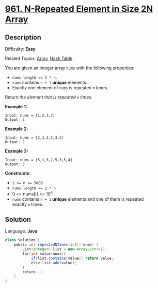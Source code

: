 # [961\. N-Repeated Element in Size 2N Array](https://leetcode.com/problems/n-repeated-element-in-size-2n-array/)

## Description

Difficulty: **Easy**  

Related Topics: [Array](https://leetcode.com/tag/array/), [Hash Table](https://leetcode.com/tag/hash-table/)


You are given an integer array `nums` with the following properties:

*   `nums.length == 2 * n`.
*   `nums` contains `n + 1` **unique** elements.
*   Exactly one element of `nums` is repeated `n` times.

Return _the element that is repeated_ `n` _times_.

**Example 1:**

```
Input: nums = [1,2,3,3]
Output: 3
```

**Example 2:**

```
Input: nums = [2,1,2,5,3,2]
Output: 2
```

**Example 3:**

```
Input: nums = [5,1,5,2,5,3,5,4]
Output: 5
```

**Constraints:**

*   `2 <= n <= 5000`
*   `nums.length == 2 * n`
*   0 <= nums[i] <= 10<sup>4</sup>
*   `nums` contains `n + 1` **unique** elements and one of them is repeated exactly `n` times.


## Solution

Language: **Java**

```java
class Solution {
    public int repeatedNTimes(int[] nums) {
        List<Integer> list = new ArrayList<>();
        for(int value:nums){
            if(list.contains(value)) return value;
            else list.add(value);
        }
        return -1;
    }
}
```